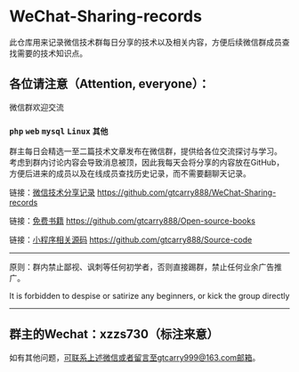 # WeChat-Sharing-records
此仓库用来记录微信技术群每日分享的技术以及相关内容，方便后续微信群成员查找需要的技术知识点。

各位请注意（Attention, everyone）：
----------------------
微信群欢迎交流<h3>`php` `web` `mysql` `Linux` `其他`</h3>

群主每日会精选一至二篇技术文章发布在微信群，提供给各位交流探讨与学习。
考虑到群内讨论内容会导致消息被顶，因此我每天会将分享的内容放在GitHub，
方便后进来的成员以及在线成员查找历史记录，而不需要翻聊天记录。

链接：<a href="https://github.com/gtcarry888/WeChat-Sharing-records">微信技术分享记录</a> https://github.com/gtcarry888/WeChat-Sharing-records

链接：<a href="https://github.com/gtcarry888/Open-source-books">免费书籍</a> https://github.com/gtcarry888/Open-source-books

链接：<a href="https://github.com/gtcarry888/Source-code">小程序相关源码</a> https://github.com/gtcarry888/Source-code

---------------------

原则：群内禁止鄙视、讽刺等任何初学者，否则直接踢群，禁止任何业余广告推广。

It is forbidden to despise or satirize any beginners, or kick the group directly

--------------------

群主的Wechat：xzzs730（标注来意）
--------------------

如有其他问题，可联系上述微信或者留言至gtcarry999@163.com邮箱。
